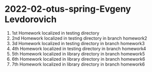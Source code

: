 # 2022-02-otus-spring-Evgeny Levdorovich
1. 1st Homework localized in testing directory
2. 2nd Homework localized in testing directory in branch homework2
3. 3d Homework localized in testing directory in branch homework3
4. 4th Homework localized in testing directory in branch homework4
5. 5th Homework localized in library directory in branch homework5
6. 6th Homework localized in library directory in branch homework6
7. 7th Homework localized in library directory in branch homework6
